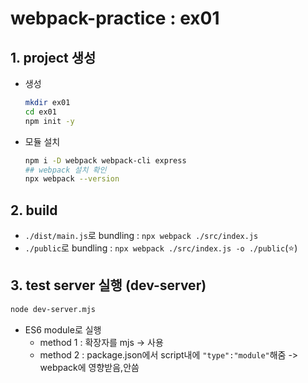 # webpack-practice : ex01

## 1. project 생성

* 생성
    ```bash
    mkdir ex01
    cd ex01
    npm init -y
    ```
* 모듈 설치
    ```bash
    npm i -D webpack webpack-cli express
    ## webpack 설치 확인
    npx webpack --version
    ```

## 2. build

* ```./dist/main.js```로 bundling : ```npx webpack ./src/index.js```
* ```./public```로 bundling : ```npx webpack ./src/index.js -o ./public```(:star:)

## 3. test server 실행 (dev-server)

```bash
node dev-server.mjs
```
* ES6 module로 실행
    * method 1 : 확장자를 mjs -> 사용
    * method 2 : package.json에서 script내에 ```"type":"module"```해줌 -> webpack에 영향받음,안씀